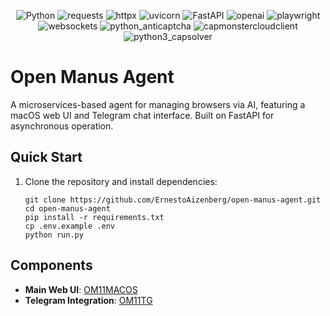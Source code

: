 <p align="center">
  <img src="https://img.shields.io/badge/Python-3.12-3776AB?style=flat-square&logo=python&logoColor=white" alt="Python">
  <img src="https://img.shields.io/badge/requests-2.31.0-3776AB?style=flat-square&logo=python&logoColor=white" alt="requests">
  <img src="https://img.shields.io/badge/httpx-0.25.0-00B4AB?style=flat-square&logo=python&logoColor=white" alt="httpx">
  <img src="https://img.shields.io/badge/uvicorn-0.23.0-6E00F7?style=flat-square&logo=python&logoColor=white" alt="uvicorn">
  <img src="https://img.shields.io/badge/FastAPI-0.103.0-009688?style=flat-square&logo=fastapi&logoColor=white" alt="FastAPI">
  <img src="https://img.shields.io/badge/openai->=0.1.0-412991?style=flat-square&logo=openai&logoColor=white" alt="openai">
  <img src="https://img.shields.io/badge/playwright-1.39.0-FF6B00?style=flat-square&logo=playwright&logoColor=white" alt="playwright">
  <img src="https://img.shields.io/badge/websockets-11.0.0-FF4D4D?style=flat-square&logo=websocket&logoColor=white" alt="websockets">
  <img src="https://img.shields.io/badge/python__anticaptcha-1E3A8A?style=flat-square&logo=shield-lock&logoColor=white" alt="python_anticaptcha">
  <img src="https://img.shields.io/badge/capmonstercloudclient-4B5563?style=flat-square&logo=probot&logoColor=white" alt="capmonstercloudclient">
  <img src="https://img.shields.io/badge/python3__capsolver-111827?style=flat-square&logo=verified&logoColor=white" alt="python3_capsolver">
</p> 

# Open Manus Agent

A microservices-based agent for managing browsers via AI, featuring a macOS web UI and Telegram chat interface. Built on FastAPI for asynchronous operation.

## Quick Start

1. Clone the repository and install dependencies:
   ```shell
   git clone https://github.com/ErnestoAizenberg/open-manus-agent.git
   cd open-manus-agent
   pip install -r requirements.txt
   cp .env.example .env
   python run.py
   ```

## Components

- **Main Web UI**: [OM11MACOS](https://github.com/ErnestoAizenberg/OM11MACOS)
- **Telegram Integration**: [OM11TG](https://github.com/ErnestoAizenberg/OM11TG)
